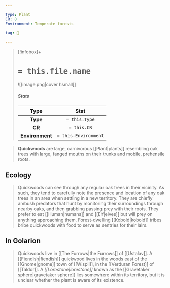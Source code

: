 ```yaml
---

Type: Plant
CR: 8
Environment: Temperate forests

tag: 👹

---
```


> [!infobox]+
> #  `= this.file.name`
> ![[image.png|cover hsmall]]
> ##### Stats
> Type | Stat |
> :---:|:---:|
> **Type** | `= this.Type` |
> **CR** | `= this.CR` |
> **Environment** | `= this.Environment` |



> **Quickwoods** are large, carnivorous [[Plant|plants]] resembling oak trees with large, fanged mouths on their trunks and mobile, prehensile roots.


## Ecology

> Quickwoods can see through any regular oak trees in their vicinity. As such, they tend to carefully note the presence and location of any oak trees in an area when settling in a new territory. They are chiefly ambush predators that hunt by monitoring their surroundings through nearby oaks, and then grabbing passing prey with their roots. They prefer to eat [[Human|humans]] and [[Elf|elves]] but will prey on anything approaching them. Forest-dwelling [[Kobold|kobold]] tribes bribe quickwoods with food to serve as sentries for their lairs.


## In Golarion

> Quickwoods live in [[The Furrows|the Furrows]] of [[Ustalav]]. A [[Fiendish|fiendish]] quickwood lives in the woods east of the [[Gnome|gnome]] town of [[Wispil]], in the [[Verduran Forest]] of [[Taldor]]. A *[[Lorestone|lorestone]]* known as the [[Gravetaker sphere|gravetaker sphere]] lies somewhere within its territory, but it is unclear whether the plant is aware of its existence.







